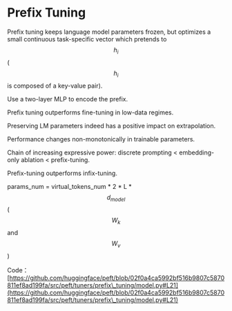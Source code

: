 # Prefix Tuning

Prefix tuning keeps language model parameters frozen, but optimizes a small continuous task-specific vector which pretends to $$h_i$$($$h_i$$ is composed of a key-value pair).

Use a two-layer MLP to encode the prefix.

Prefix tuning outperforms fine-tuning in low-data regimes.

Preserving LM parameters indeed has a positive impact on extrapolation.

Performance changes non-monotonically in trainable parameters.

Chain of increasing expressive power: discrete prompting < embedding-only ablation < prefix-tuning.

Prefix-tuning outperforms infix-tuning.&#x20;

params\_num = virtual\_tokens\_num \* 2 \* L \* $$d_{model}$$ ($$W_k$$ and $$W_v$$)

Code：[https://github.com/huggingface/peft/blob/02f0a4ca5992bf516b9807c5870811ef8ad199fa/src/peft/tuners/prefix\_tuning/model.py#L21](https://github.com/huggingface/peft/blob/02f0a4ca5992bf516b9807c5870811ef8ad199fa/src/peft/tuners/prefix\_tuning/model.py#L21)
